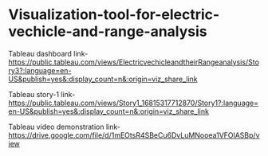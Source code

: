 # Visualization-tool-for-electric-vechicle-and-range-analysis


Tableau dashboard link-https://public.tableau.com/views/ElectricvechicleandtheirRangeanalysis/Story3?:language=en-US&publish=yes&:display_count=n&:origin=viz_share_link


Tableau story-1 link-https://public.tableau.com/views/Story1_16815317712870/Story1?:language=en-US&publish=yes&:display_count=n&:origin=viz_share_link


Tableau video demonstration link-https://drive.google.com/file/d/1mEOtsR4SBeCu6DvLuMNooea1VFOlASBp/view
